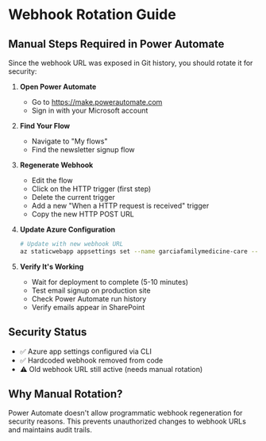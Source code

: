 # Webhook Rotation Guide

## Manual Steps Required in Power Automate

Since the webhook URL was exposed in Git history, you should rotate it for security:

1. **Open Power Automate**
   - Go to https://make.powerautomate.com
   - Sign in with your Microsoft account

2. **Find Your Flow**
   - Navigate to "My flows"
   - Find the newsletter signup flow

3. **Regenerate Webhook**
   - Edit the flow
   - Click on the HTTP trigger (first step)
   - Delete the current trigger
   - Add a new "When a HTTP request is received" trigger
   - Copy the new HTTP POST URL

4. **Update Azure Configuration**
   ```bash
   # Update with new webhook URL
   az staticwebapp appsettings set --name garciafamilymedicine-care --resource-group GFMWebsites --setting-names NEXT_PUBLIC_NEWSLETTER_WEBHOOK_URL="YOUR_NEW_WEBHOOK_URL_HERE"
   ```

5. **Verify It's Working**
   - Wait for deployment to complete (5-10 minutes)
   - Test email signup on production site
   - Check Power Automate run history
   - Verify emails appear in SharePoint

## Security Status
- ✅ Azure app settings configured via CLI
- ✅ Hardcoded webhook removed from code
- ⚠️ Old webhook URL still active (needs manual rotation)

## Why Manual Rotation?
Power Automate doesn't allow programmatic webhook regeneration for security reasons. This prevents unauthorized changes to webhook URLs and maintains audit trails.
